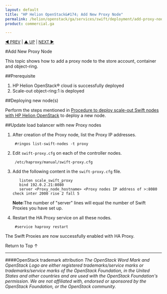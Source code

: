 ```yaml
---
layout: default
title: "HP Helion OpenStack&#174; Add New Proxy Node"
permalink: /helion/openstack/ga/services/swift/deployment/add-proxy-node/
product: commercial.ga

---
```

<!--UNDER REVISION-->

<script>

function PageRefresh {
onLoad="window.refresh"
}

PageRefresh();

</script>


<p style="font-size: small;"> <a href=" /helion/openstack/ga/services/object/swift/expand-cluster/">&#9664; PREV</a> | <a href=" /helion/openstack/ga/services/object/swift/expand-cluster/">&#9650; UP</a> | <a href="/helion/openstack/ga/services/swift/deployment/add-disk-storage-node/"> NEXT &#9654</a> </p>


#Add New Proxy Node

This topic shows how to add a proxy node to the store account, container and object-ring.


##Prerequisite

1. HP Helion OpenStack&#174; cloud is successfully deployed 
2. Scale-out object-ring:1 is deployed


##Deploying new node(s)

Perform the steps mentioned in  [Procedure to deploy scale-out Swift nodes with HP Helion OpenStack](/helion/openstack/ga/services/swift/deployment-scale-out/) to deploy a new node.



##Update load balancer with new Proxy nodes
 
1. After creation of the Proxy node, list the Proxy IP addresses.

		#ringos list-swift-nodes -t proxy

2. Edit `swift-proxy.cfg` on each of the controller nodes. 

	 	/etc/haproxy/manual/swift-proxy.cfg

3. Add the following content in the `swift-proxy.cfg` file.

		  listen scale_swift_proxy
		  bind 192.0.2.21:8080
		  server <Proxy_node_hostname> <Proxy nodes IP address of >:8080 check inter 2000 rise 2 fall 5 

	**Note**:The number of "server" lines will equal the number of Swift Proxies you have set up.

4. Restart the HA Proxy service on all these nodes.

		#service haproxy restart

The Swift Proxies are now successfully enabled with HA Proxy. 


<a href="#top" style="padding:14px 0px 14px 0px; text-decoration: none;"> Return to Top &#8593; </a>


----
####OpenStack trademark attribution
*The OpenStack Word Mark and OpenStack Logo are either registered trademarks/service marks or trademarks/service marks of the OpenStack Foundation, in the United States and other countries and are used with the OpenStack Foundation's permission. We are not affiliated with, endorsed or sponsored by the OpenStack Foundation, or the OpenStack community.*
